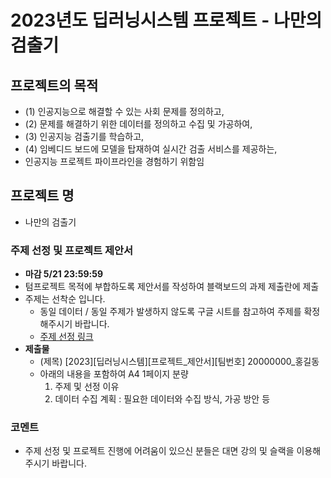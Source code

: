 
# 2023년도 딥러닝시스템 프로젝트 - 나만의 검출기 

## 프로젝트의 목적
- (1) 인공지능으로 해결할 수 있는 사회 문제를 정의하고, 
- (2) 문제를 해결하기 위한 데이터를 정의하고 수집 및 가공하여, 
- (3) 인공지능 검출기를 학습하고,
- (4) 임베디드 보드에 모델을 탑재하여 실시간 검출 서비스를 제공하는,
-  인공지능 프로젝트 파이프라인을 경험하기 위함임

## 프로젝트 명
- 나만의 검출기


### 주제 선정 및 프로젝트 제안서 
  - **마감 5/21 23:59:59**
  - 텀프로젝트 목적에 부합하도록 제안서를 작성하여 블랙보드의 과제 제출란에 제출
  - 주제는 선착순 입니다.
    - 동일 데이터 / 동일 주제가 발생하지 않도록 구글 시트를 참고하여 주제를 확정해주시기 바랍니다.
    - [주제 선정 링크](https://docs.google.com/spreadsheets/d/1F5zMUc0lWPQm8HMXTtpL6TFpirXIFs84I1d99vtk6Pg/edit?usp=sharing)
  - **제출물**
      - (제목) [2023][딥러닝시스템][프로젝트_제안서][팀번호] 20000000_홍길동
      - 아래의 내용을 포함하여 A4 1페이지 분량
          1. 주제 및 선정 이유
          2. 데이터 수집 계획
             : 필요한 데이터와 수집 방식, 가공 방안 등
        
### 코멘트
- 주제 선정 및 프로젝트 진행에 어려움이 있으신 분들은 대면 강의 및 슬랙을 이용해주시기 바랍니다.

